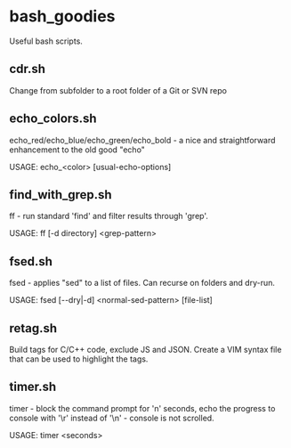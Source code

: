 # bash_goodies
Useful bash scripts.

cdr.sh
--------
Change from subfolder to a root folder of a Git or SVN repo

echo_colors.sh
--------------
echo_red/echo_blue/echo_green/echo_bold - a nice and straightforward enhancement to the old good "echo"

USAGE: echo_\<color\> [usual-echo-options]

find_with_grep.sh
-----------------
ff - run standard 'find' and filter results through 'grep'.

USAGE: ff [-d directory] \<grep-pattern\>

fsed.sh
-------
fsed - applies "sed" to a list of files. Can recurse on folders and dry-run.

USAGE: fsed [--dry|-d] \<normal-sed-pattern\> [file-list]

retag.sh
--------
Build tags for C/C++ code, exclude JS and JSON.
Create a VIM syntax file that can be used to highlight the tags.

timer.sh
-------------
timer - block the command prompt for 'n' seconds, echo the progress to console with '\r' instead of '\n' - console is not scrolled.

USAGE: timer \<seconds\>


